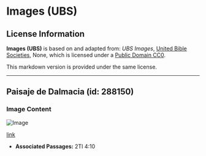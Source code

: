 # Images (UBS)

## License Information

**Images (UBS)** is based on and adapted from: _UBS Images_, [United Bible Societies](https://unitedbiblesocieties.org/), None, which is licensed under a [Public Domain CC0](https://creativecommons.org/public-domain/cc0/).

This markdown version is provided under the same license.



--------------------------------

## Paisaje de Dalmacia (id: 288150)

### Image Content

![Image](https://cdn.aquifer.bible/aquifer-content/resources/Media/WEB-0173_dalmatia_landscape.jpg)

[link](https://cdn.aquifer.bible/aquifer-content/resources/Media/WEB-0173_dalmatia_landscape.jpg)

* **Associated Passages:** 2TI 4:10

